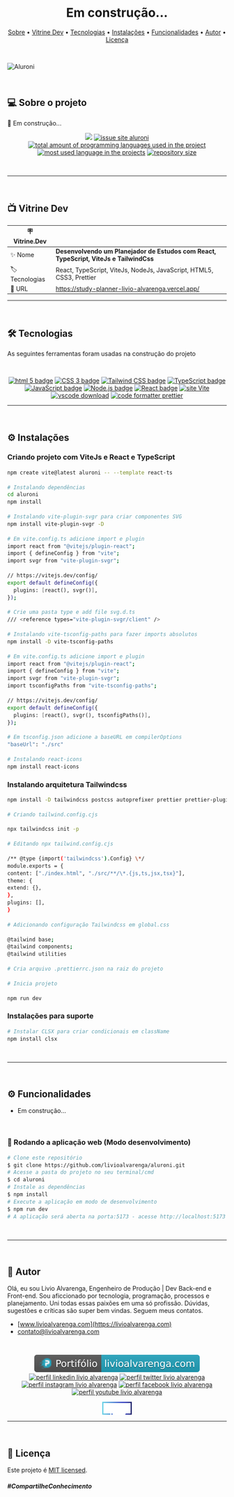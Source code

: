 <h1 align="center"> 
	Em construção...
</h1>
<p align="center">
 <a href="#-sobre-o-projeto">Sobre</a> •
 <a href="#-vitrine-dev">Vitrine Dev</a> •
 <a href="#-tecnologias">Tecnologias</a> •
 <a href="#-instalação">Instalações</a> •
 <a href="#-funcionalidades">Funcionalidades</a> •
 <a href="#-autor">Autor</a> • 
 <a href="#-licença">Licença</a>
</p>

&nbsp;

![Aluroni](https://github.com/LivioAlvarenga/aluroni/blob/master/files/capa.gif?raw=true#vitrinedev)

&nbsp;
<a id="-sobre-o-projeto"></a>

## 💻 Sobre o projeto

🚀 Em construção...

<p align="center">
  <a href="#license"><img src="https://img.shields.io/github/license/LivioAlvarenga/aluroni?color=ff0000"></a>
  <a href="https://github.com/LivioAlvarenga/aluroni/issues"><img src="https://img.shields.io/github/issues/LivioAlvarenga/aluroni" alt="issue site aluroni" /></a>
  <a href="https://github.com/LivioAlvarenga/aluroni"><img src="https://img.shields.io/github/languages/count/LivioAlvarenga/aluroni" alt="total amount of programming languages used in the project" /></a>
  <a href="https://github.com/LivioAlvarenga/aluroni"><img src="https://img.shields.io/github/languages/top/LivioAlvarenga/aluroni" alt="most used language in the projects" /></a>
  <a href="https://github.com/LivioAlvarenga/aluroni"><img src="https://img.shields.io/github/repo-size/LivioAlvarenga/aluroni" alt="repository size" /></a>
<p>

&nbsp;

---

&nbsp;
<a id="-vitrine-dev"></a>

## 📺 Vitrine Dev

| :placard: Vitrine.Dev |                                                                                        |
| --------------------- | -------------------------------------------------------------------------------------- |
| :sparkles: Nome       | **Desenvolvendo um Planejador de Estudos com React, TypeScript, ViteJs e TailwindCss** |
| :label: Tecnologias   | React, TypeScript, ViteJs, NodeJs, JavaScript, HTML5, CSS3, Prettier                   |
| :rocket: URL          | https://study-planner-livio-alvarenga.vercel.app/                                      |

---

&nbsp;
<a id="-tecnologias"></a>

## 🛠 Tecnologias

As seguintes ferramentas foram usadas na construção do projeto

&nbsp;

<p align="center">
  <a href= "https://html5.org/"><img alt="html 5 badge" src="https://img.shields.io/static/v1?logoWidth=15&logoColor=E34F26&logo=HTML5&label=Markup Language&message=HTML5&color=E34F26"></a>
  <a href= "https://developer.mozilla.org/pt-BR/docs/Web/CSS"><img alt="CSS 3 badge" src="https://img.shields.io/static/v1?logoWidth=15&logoColor=1572B6&logo=CSS3&label=Style&message=CSS3&color=1572B6"></a>
  <a href= "https://tailwindcss.com/"><img alt="Tailwind CSS badge" src="https://img.shields.io/static/v1?logoWidth=15&logoColor=06b6d4&logo=Tailwind CSS&label=Style&message=Tailwind CSS&color=06b6d4"></a>
  <a href= "https://www.typescriptlang.org/"><img alt="TypeScript badge" src="https://img.shields.io/static/v1?logoWidth=15&logoColor=3178c6&logo=TypeScript&label=Language&message=TypeScript&color=3178c6"></a>
  <a href= "https://www.javascript.com/"><img alt="JavaScript badge" src="https://img.shields.io/static/v1?logoWidth=15&logoColor=F7DF1E&logo=JavaScript&label=Language&message=JavaScript&color=F7DF1E"></a>
  <a href= "https://nodejs.org/en/"><img alt="Node.js badge" src="https://img.shields.io/static/v1?logoWidth=15&logoColor=339933&logo=Node.js&label=Runtime Environment&message=Node.js&color=3139933"></a>
  <a href= "https://reactjs.org/"><img alt="React badge" src="https://img.shields.io/static/v1?logoWidth=15&logoColor=61dafb&logo=React&label=Framework&message=React&color=61dafb"></a>
  <a href= "https://vitejs.dev/"><img alt="site Vite" src="https://img.shields.io/static/v1?logoWidth=15&logoColor=646cff&logo=Vite&label=Tooling&message=Vite&color=646cff"></a>
  <a href= "https://code.visualstudio.com/download"><img alt="vscode download" src="https://img.shields.io/static/v1?logoWidth=15&logoColor=007ACC&logo=Visual Studio Code&label=IDE&message=Visual Studio Code&color=007ACC"></a>
  <a href= "https://github.com/prettier/prettier"><img alt="code formatter prettier" src="https://img.shields.io/static/v1?logoWidth=15&logoColor=F7B93E&logo=Prettier&label=Code Formatter&message=Prettier&color=F7B93E"></a>
</p>

---

&nbsp;
<a id="-instalação"></a>

## ⚙️ Instalações

### Criando projeto com ViteJs e React e TypeScript

```bash
npm create vite@latest aluroni -- --template react-ts

# Instalando dependências
cd aluroni
npm install

# Instalando vite-plugin-svgr para criar componentes SVG
npm install vite-plugin-svgr -D

# Em vite.config.ts adicione import e plugin
import react from "@vitejs/plugin-react";
import { defineConfig } from "vite";
import svgr from "vite-plugin-svgr";

// https://vitejs.dev/config/
export default defineConfig({
  plugins: [react(), svgr()],
});

# Crie uma pasta type e add file svg.d.ts
/// <reference types="vite-plugin-svgr/client" />

# Instalando vite-tsconfig-paths para fazer imports absolutos
npm install -D vite-tsconfig-paths

# Em vite.config.ts adicione import e plugin
import react from "@vitejs/plugin-react";
import { defineConfig } from "vite";
import svgr from "vite-plugin-svgr";
import tsconfigPaths from "vite-tsconfig-paths";

// https://vitejs.dev/config/
export default defineConfig({
  plugins: [react(), svgr(), tsconfigPaths()],
});

# Em tsconfig.json adicione a baseURL em compilerOptions
"baseUrl": "./src"

# Instalando react-icons
npm install react-icons
```

### Instalando arquitetura Tailwindcss

```bash
npm install -D tailwindcss postcss autoprefixer prettier prettier-plugin-tailwindcss

# Criando tailwind.config.cjs

npx tailwindcss init -p

# Editando npx tailwind.config.cjs

/** @type {import('tailwindcss').Config} \*/
module.exports = {
content: ["./index.html", "./src/**/\*.{js,ts,jsx,tsx}"],
theme: {
extend: {},
},
plugins: [],
}

# Adicionando configuração Tailwindcss em global.css

@tailwind base;
@tailwind components;
@tailwind utilities

# Cria arquivo .prettierrc.json na raiz do projeto

# Inicia projeto

npm run dev

```

### Instalações para suporte

```bash
# Instalar CLSX para criar condicionais em className
npm install clsx
```

&nbsp;

---

&nbsp;
<a id="-funcionalidades"></a>

## ⚙️ Funcionalidades

- Em construção...

&nbsp;

### 🧭 Rodando a aplicação web (Modo desenvolvimento)

```bash
# Clone este repositório
$ git clone https://github.com/livioalvarenga/aluroni.git
# Acesse a pasta do projeto no seu terminal/cmd
$ cd aluroni
# Instale as dependências
$ npm install
# Execute a aplicação em modo de desenvolvimento
$ npm run dev
# A aplicação será aberta na porta:5173 - acesse http://localhost:5173
```

&nbsp;

---

&nbsp;
<a id="-autor"></a>

## 🦸 Autor

Olá, eu sou Livio Alvarenga, Engenheiro de Produção | Dev Back-end e Front-end. Sou aficcionado por tecnologia, programação, processos e planejamento. Uni todas essas paixões em uma só profissão. Dúvidas, sugestões e críticas são super bem vindas. Seguem meus contatos.

- [www.livioalvarenga.com](https://livioalvarenga.com)
- contato@livioalvarenga.com

&nbsp;

<p align="center">
  <a href= "https://www.livioalvarenga.com/"><img alt="portifólio livio alvarenga" src="https://raw.githubusercontent.com/LivioAlvarenga/LivioAlvarenga/3109a24e71f07dbad193ae0ddbc43b69b39c7adf/files/badgePortifolioLivio.svg"></a>
  <a href= "https://www.linkedin.com/in/livio-alvarenga-planejamento-mrp-engenheiro-produ%C3%A7%C3%A3o-materiais-vba-powerbi/"><img alt="perfil linkedin livio alvarenga" src="https://img.shields.io/static/v1?logoWidth=15&logoColor=0A66C2&logo=LinkedIn&label=LinkedIn&message=Livio Alvarenga&color=0A66C2"></a>
  <a href= "https://twitter.com/AlvarengaLivio"><img alt="perfil twitter livio alvarenga" src="https://img.shields.io/static/v1?logoWidth=15&logoColor=1DA1F2&logo=Twitter&label=Twitter&message=@AlvarengaLivio&color=1DA1F2"></a>
  <a href= "https://www.instagram.com/livio_alvarenga/"><img alt="perfil instagram livio alvarenga" src="https://img.shields.io/static/v1?logoWidth=15&logoColor=E4405F&logo=Instagram&label=Instagram&message=@livio_alvarenga&color=E4405F"></a>
  <a href= "https://www.facebook.com/profile.php?id=100083957091312"><img alt="perfil facebook livio alvarenga" src="https://img.shields.io/static/v1?logoWidth=15&logoColor=1877F2&logo=Facebook&label=Facebook&message=Livio Alvarenga&color=1877F2"></a>
  <a href= "https://www.youtube.com/channel/UCrZgsh8IWyyNrRZ7cjrPbcg"><img alt="perfil youtube livio alvarenga" src="https://img.shields.io/static/v1?logoWidth=15&logoColor=FF0000&logo=YouTube&label=Youtube&message=Livio Alvarenga&color=FF0000"></a>
</p>
<p align="center">
 <a href= "https://cursos.alura.com.br/vitrinedev/livioalvarenga"><img alt="perfil vitrinedev livio alvarenga" align="center" height="30" src="https://raw.githubusercontent.com/LivioAlvarenga/LivioAlvarenga/e0f5b5a82976af114d957c20f0c78b4d304a68a0/files/vitrinedev.svg"></a>
</p>

---

&nbsp;
<a id="-licença"></a>

## 📝 Licença

Este projeto é [MIT licensed](./LICENSE).

##### _#CompartilheConhecimento_
